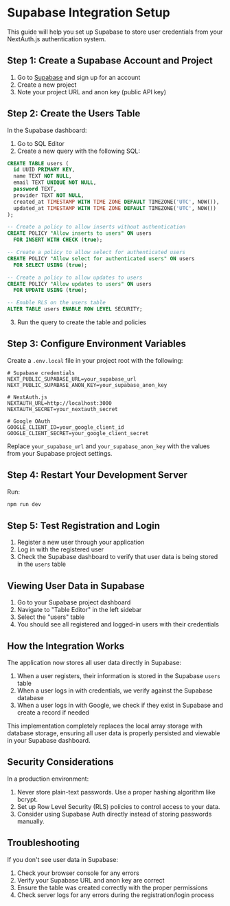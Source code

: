 # Supabase Integration Setup

This guide will help you set up Supabase to store user credentials from your NextAuth.js authentication system.

## Step 1: Create a Supabase Account and Project

1. Go to [Supabase](https://supabase.com/) and sign up for an account
2. Create a new project
3. Note your project URL and anon key (public API key)

## Step 2: Create the Users Table

In the Supabase dashboard:

1. Go to SQL Editor
2. Create a new query with the following SQL:

```sql
CREATE TABLE users (
  id UUID PRIMARY KEY,
  name TEXT NOT NULL,
  email TEXT UNIQUE NOT NULL,
  password TEXT,
  provider TEXT NOT NULL,
  created_at TIMESTAMP WITH TIME ZONE DEFAULT TIMEZONE('UTC', NOW()),
  updated_at TIMESTAMP WITH TIME ZONE DEFAULT TIMEZONE('UTC', NOW())
);

-- Create a policy to allow inserts without authentication
CREATE POLICY "Allow inserts to users" ON users
  FOR INSERT WITH CHECK (true);

-- Create a policy to allow select for authenticated users
CREATE POLICY "Allow select for authenticated users" ON users
  FOR SELECT USING (true);

-- Create a policy to allow updates to users
CREATE POLICY "Allow updates to users" ON users
  FOR UPDATE USING (true);

-- Enable RLS on the users table
ALTER TABLE users ENABLE ROW LEVEL SECURITY;
```

3. Run the query to create the table and policies

## Step 3: Configure Environment Variables

Create a `.env.local` file in your project root with the following:

```
# Supabase credentials
NEXT_PUBLIC_SUPABASE_URL=your_supabase_url
NEXT_PUBLIC_SUPABASE_ANON_KEY=your_supabase_anon_key

# NextAuth.js
NEXTAUTH_URL=http://localhost:3000
NEXTAUTH_SECRET=your_nextauth_secret

# Google OAuth
GOOGLE_CLIENT_ID=your_google_client_id
GOOGLE_CLIENT_SECRET=your_google_client_secret
```

Replace `your_supabase_url` and `your_supabase_anon_key` with the values from your Supabase project settings.

## Step 4: Restart Your Development Server

Run:

```bash
npm run dev
```

## Step 5: Test Registration and Login

1. Register a new user through your application
2. Log in with the registered user
3. Check the Supabase dashboard to verify that user data is being stored in the `users` table

## Viewing User Data in Supabase

1. Go to your Supabase project dashboard
2. Navigate to "Table Editor" in the left sidebar
3. Select the "users" table
4. You should see all registered and logged-in users with their credentials

## How the Integration Works

The application now stores all user data directly in Supabase:

1. When a user registers, their information is stored in the Supabase `users` table
2. When a user logs in with credentials, we verify against the Supabase database
3. When a user logs in with Google, we check if they exist in Supabase and create a record if needed

This implementation completely replaces the local array storage with database storage, ensuring all user data is properly persisted and viewable in your Supabase dashboard.

## Security Considerations

In a production environment:

1. Never store plain-text passwords. Use a proper hashing algorithm like bcrypt.
2. Set up Row Level Security (RLS) policies to control access to your data.
3. Consider using Supabase Auth directly instead of storing passwords manually.

## Troubleshooting

If you don't see user data in Supabase:

1. Check your browser console for any errors
2. Verify your Supabase URL and anon key are correct
3. Ensure the table was created correctly with the proper permissions
4. Check server logs for any errors during the registration/login process 
